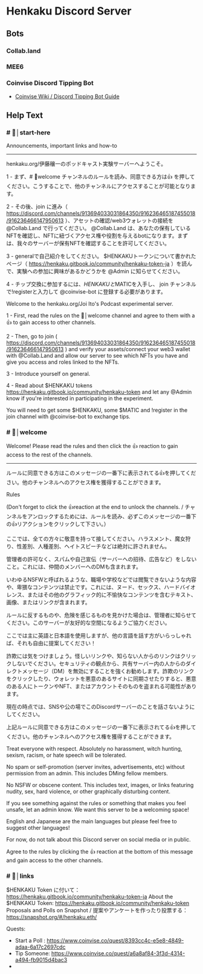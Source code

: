 # Henkaku Discord Server

## Bots

### Collab.land

### MEE6

### Coinvise Discord Tipping Bot

- [Coinvise Wiki / Discord Tipping Bot Guide](https://coinvise.notion.site/Discord-Tipping-Bot-Guide-f1bdf50e821b4739bb2fa0020de5be5a)

## Help Text

### \# 🚀│start-here

Announcements, important links and how-to

---

henkaku.org/伊藤穰一のポッドキャスト実験サーバーへようこそ。

1 - まず、# 👋welcome チャンネルのルールを読み、同意できる方は👍 を押してください。こうすることで、他のチャンネルにアクセスすることが可能となります。

2 - その後、join に進み（　https://discord.com/channels/913694033031864350/916236465187455018/916236466147950613 ）、アセットの確認/web3ウォレットの接続を @Collab.Land で行ってください。 @Collab.Land は、あなたの保有しているNFTを確認し、NFTに紐づくアクセス権や役割を与えるbotになります。まずは、我々のサーバーが保有NFTを確認することを許可してください。

3 - generalで自己紹介をしてください。
$HENKAKUトークンについて書かれたページ（ https://henkaku.gitbook.io/community/henkaku-token-ja ）を読んで、実験への参加に興味があるかどうかを @Admin に知らせてください。

4 - チップ交換に参加するには、$HENKAKUと$MATICを入手し、 join チャンネルで!registerと入力して @coinvise-bot に登録する必要があります。

Welcome to the henkaku.org/Joi Ito's Podcast experimental server.

1 - First, read the rules on the 👋│welcome  channel and agree to them with a 👍 to gain access to other channels.

2 - Then, go to join  ( https://discord.com/channels/913694033031864350/916236465187455018/916236466147950613 ) and verify your assets/connect your web3 wallet with @Collab.Land and allow our server to see which NFTs you have and give you access and roles linked to the NFTs.

3 - Introduce yourself on general.

4 - Read about $HENKAKU tokens https://henkaku.gitbook.io/community/henkaku-token and let any @Admin know if you're interested in participating in the experiment.

You will need to get some $HENKAKU, some $MATIC and !register in the join  channel with @coinvise-bot to exchange tips.

### \# 👋│welcome

Welcome! Please read the rules and then click the :thumbsup: reaction to gain access to the rest of the channels.

---

ルールに同意できる方はこのメッセージの一番下に表示されてる:thumbsup:を押してください。他のチャンネルへのアクセス権を獲得することができます。


Rules

(Don't forget to click the 👍reaction at the end to unlock the channels. / チャンネルをアンロックするためには、ルールを読み、必ずこのメッセージの一番下の👍リアクションをクリックして下さい。）

ここでは、全ての方々に敬意を持って接してください。ハラスメント、魔女狩り、性差別、人種差別、ヘイトスピーチなどは絶対に許されません。

管理者の許可なく、スパムや自己宣伝（サーバーへの招待、広告など）をしないこと。これには、仲間のメンバーへのDMも含まれます。

いわゆるNSFWと呼ばれるような、職場や学校などでは閲覧できないような内容や、卑猥なコンテンツは禁止です。これには、ヌード、セックス、ハードバイオレンス、またはその他のグラフィック的に不愉快なコンテンツを含むテキスト、画像、またはリンクが含まれます。

ルールに反するものや、危険を感じるものを見かけた場合は、管理者に知らせてください。このサーバーが友好的な空間になるようご協力ください。

ここでは主に英語と日本語を使用しますが、他の言語を話す方がいらっしゃれば、それも自由に提案してください！

詐欺には気をつけましょう。怪しいリンクや、知らない人からのリンクはクリックしないでください。セキュリティの観点から、共有サーバー内の人からのダイレクトメッセージ（DM）を無効にすることを強くお勧めします。詐欺のリンクをクリックしたり、ウォレットを悪意のあるサイトに同期させたりすると、悪意のある人にトークンやNFT、またはアカウントそのものを盗まれる可能性があります。

現在の時点では、SNSや公の場でこのDiscordサーバーのことを話さないようにしてください。

上記ルールに同意できる方はこのメッセージの一番下に表示されてる👍を押してください。他のチャンネルへのアクセス権を獲得することができます。

Treat everyone with respect. Absolutely no harassment, witch hunting, sexism, racism, or hate speech will be tolerated.

No spam or self-promotion (server invites, advertisements, etc) without permission from an admin. This includes DMing fellow members.

No NSFW or obscene content. This includes text, images, or links featuring nudity, sex, hard violence, or other graphically disturbing content.

If you see something against the rules or something that makes you feel unsafe, let an admin know. We want this server to be a welcoming space!

English and Japanese are the main languages but please feel free to suggest other languages!

For now, do not talk about this Discord server on social media or in public.

Agree to the rules by clicking the 👍 reaction at the bottom of this message and gain access to the other channels.

### \# 🔗│links

$HENKAKU Token に付いて：　https://henkaku.gitbook.io/community/henkaku-token-ja
About the $HENKAKU Token: https://henkaku.gitbook.io/community/henkaku-token
Proposals and Polls on Snapshot / 提案やアンケートを作ったり投票する：https://snapshot.org/#/henkaku.eth/

Quests:
- Start a Poll : https://www.coinvise.co/quest/8393cc4c-e5e8-4849-adaa-6a17c2697cdc
- Tip Someone: https://www.coinvise.co/quest/a6a8af84-3f3d-4314-a494-fb9015d4bac3
-
